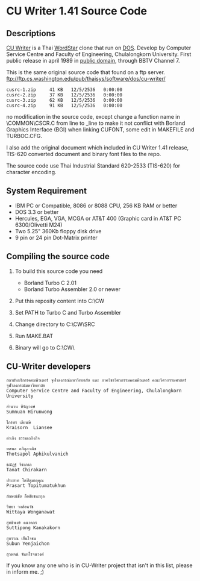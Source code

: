 CU Writer 1.41 Source Code
==========================

Descriptions
------------
[CU Writer](http://th.wikipedia.org/wiki/%E0%B8%8B%E0%B8%B5%E0%B8%A2%E0%B8%B9%E0%B9%84%E0%B8%A3%E0%B9%80%E0%B8%95%E0%B8%AD%E0%B8%A3%E0%B9%8C) is a Thai [WordStar](https://en.wikipedia.org/wiki/WordStar) clone that run on [DOS](https://en.wikipedia.org/wiki/DOS).
Develop by Computer Service Centre and Faculty of Engineering, Chulalongkorn University.
First public release in april 1989 in [public domain](http://unlicense.org/),
through BBTV Channel 7.

This is the same original source code that found on a ftp server.
ftp://ftp.cs.washington.edu/pub/thaisys/software/dos/cu-writer/

    cusrc-1.zip 	41 KB 	12/5/2536 	0:00:00
    cusrc-2.zip 	37 KB 	12/5/2536 	0:00:00
    cusrc-3.zip 	62 KB 	12/5/2536 	0:00:00
    cusrc-4.zip 	91 KB 	12/5/2536 	0:00:00

no modification in the source code, except change a function name
in \COMMON\CSCR.C from line to _line to make it not conflict with
Borland Graphics Interface (BGI) when linking CUFONT,
some edit in MAKEFILE and TURBOC.CFG.

I also add the original document which included in CU Writer 1.41 release,
TIS-620 converted document and binary font files to the repo.

The source code use Thai Industrial Standard 620-2533 (TIS-620)
for character encoding.

System Requirement
------------------

  * IBM PC or Compatible, 8086 or 8088 CPU, 256 KB RAM or better
  * DOS 3.3 or better
  * Hercules, EGA, VGA, MCGA or AT&T 400 (Graphic card in AT&T PC 6300/Olivetti M24)
  * Two 5.25" 360Kb floppy disk drive
  * 9 pin or 24 pin Dot-Matrix printer

Compiling the source code
-------------------------

1. To build this source code you need

   - Borland Turbo C 2.01
   - Borland Turbo Assembler 2.0 or newer
   
2. Put this reposity content into C:\CW
3. Set PATH to Turbo C and Turbo Assembler
4. Change directory to C:\CW\SRC
5. Run MAKE.BAT
6. Binary will go to C:\CW\

CU-Writer developers
--------------------
    สถาบันบริการคอมพิวเตอร์ จุฬาลงกรณ์มหาวิทยาลัย และ ภาควิชาวิศวกรรมคอมพิวเตอร์ คณะวิศวกรรมศาสตร์ จุฬาลงกรณ์มหาวิทยาลัย
    Computer Service Centre and Faculty of Engineering, Chulalongkorn University

    สำนวน หิรัญวงษ์	
    Sumnuan Hirunwong
    
    ไกรศร เลียนษี
	Kraisorn  Liansee
	
    ดำเกิง ธรรมเถกิงกิจ
    
    ทศพล อภิกุลวณิช
	Thotsapol Aphikulvanich
	
    ธณัฎฐ์ จิระกาล
	Tanat Chirakarn
	
    ประสาท โตปิตุมาตุคุณ
	Prasart Topitumatukhun
	
    ลักษณ์ชัย ลือชัยชนะกุล
    
    วิทยา วงศ์อนวัช
	Wittaya Wonganawat
	
    สุทธิพงษ์ คนาคกร
	Suttipong Kanakakorn
	
    สุบรรณ เย็นใจชน
	Subun Yenjaichon
	
    สุวพจน์ จันทโรจนวงศ์

If you know any one who is in CU-Writer project that isn't in this list,
please in inform me. ;)
